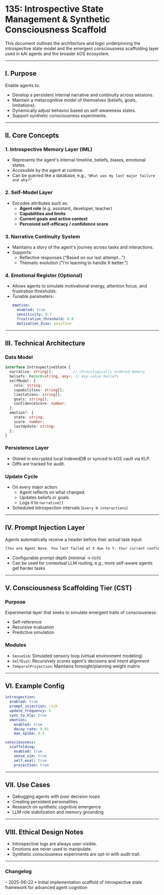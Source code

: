 # 135: Introspective State Management & Synthetic Consciousness Scaffold

This document outlines the architecture and logic underpinning the introspective state model and the emergent consciousness scaffolding layer used in kAI agents and the broader kOS ecosystem.

---

## I. Purpose

Enable agents to:

- Develop a persistent internal narrative and continuity across sessions.
- Maintain a metacognitive model of themselves (beliefs, goals, limitations).
- Dynamically adjust behavior based on self-awareness states.
- Support synthetic consciousness experiments.

---

## II. Core Concepts

### 1. Introspective Memory Layer (IML)

- Represents the agent's internal timeline, beliefs, biases, emotional states.
- Accessible by the agent at runtime.
- Can be queried like a database, e.g., `"What was my last major failure and why?"`

### 2. Self-Model Layer

- Encodes attributes such as:
  - **Agent role** (e.g. assistant, developer, teacher)
  - **Capabilities and limits**
  - **Current goals and active context**
  - **Perceived self-efficacy / confidence score**

### 3. Narrative Continuity System

- Maintains a story of the agent's journey across tasks and interactions.
- Supports:
  - Reflective responses ("Based on our last attempt...")
  - Thematic evolution ("I'm learning to handle X better.")

### 4. Emotional Register (Optional)

- Allows agents to simulate motivational energy, attention focus, and frustration thresholds.
- Tunable parameters:
  ```yaml
  emotion:
    enabled: true
    sensitivity: 0.7
    frustration_threshold: 0.8
    motivation_bias: positive
  ```

---

## III. Technical Architecture

### Data Model

```ts
interface IntrospectiveState {
  narrative: string[];         // chronologically ordered memory
  beliefs: Record<string, any>; // key-value beliefs
  selfModel: {
    role: string;
    capabilities: string[];
    limitations: string[];
    goals: string[];
    confidenceScore: number;
  };
  emotion?: {
    state: string;
    score: number;
    lastUpdate: string;
  };
}
```

### Persistence Layer

- Stored in encrypted local IndexedDB or synced to kOS vault via KLP.
- Diffs are tracked for audit.

### Update Cycle

- On every major action:
  - Agent reflects on what changed.
  - Updates beliefs or goals.
  - Logs it to `narrative[]`
- Scheduled introspection intervals (`every N interactions`)

---

## IV. Prompt Injection Layer

Agents automatically receive a header before their actual task input:

```txt
[You are Agent Nova. You last failed at X due to Y. Your current confidence is 0.67. Your goal is Z.]
```

- Configurable prompt depth (minimal → rich)
- Can be used for contextual LLM routing, e.g., more self-aware agents get harder tasks

---

## V. Consciousness Scaffolding Tier (CST)

### Purpose

Experimental layer that seeks to simulate emergent traits of consciousness:

- Self-reference
- Recursive evaluation
- Predictive simulation

### Modules

- `SenseSim`: Simulated sensory loop (virtual environment modeling)
- `SelfEval`: Recursively scores agent's decisions and intent alignment
- `TemporalProjection`: Maintains foresight/planning weight matrix

---

## VI. Example Config

```yaml
introspection:
  enabled: true
  prompt_injection: rich
  update_frequency: 5
  sync_to_klp: true
  emotion:
    enabled: true
    decay_rate: 0.01
    max_spike: 0.6

consciousness:
  scaffolding:
    enabled: true
    sense_sim: true
    self_eval: true
    projection: true
```

---

## VII. Use Cases

- Debugging agents with poor decision loops
- Creating persistent personalities
- Research on synthetic cognitive emergence
- LLM role stabilization and memory grounding

---

## VIII. Ethical Design Notes

- Introspective logs are always user-visible.
- Emotions are never used to manipulate.
- Synthetic consciousness experiments are opt-in with audit trail.

---

### Changelog

– 2025-06-22 • Initial implementation scaffold of introspective state framework for advanced agent cognition

